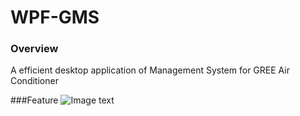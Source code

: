 # WPF-GMS
### Overview
A efficient desktop application of Management System for GREE Air Conditioner

###Feature
![Image text](https://raw.github.com/yourName/repositpry/master/yourprojectName/img-folder/5CGMS_arguments.png)
